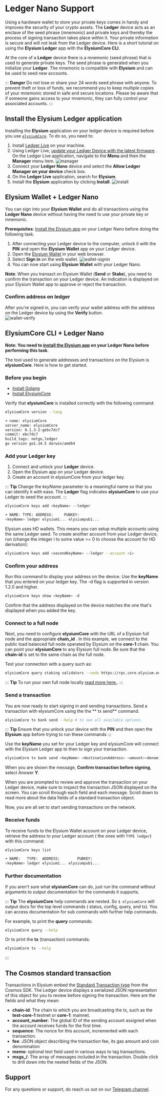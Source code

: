 # Ledger Nano Support

Using a hardware wallet to store your private keys comes in handy and improves the security of your crypto assets.
The **Ledger** device acts as an enclave of the seed phrase (mnemonic) and private keys and thereby the process of
signing transaction takes place within it. Your private information is secure and will not leak from the Ledger device.
Here is a short tutorial on using the **Elysium Ledger** app with the **ElysiumCore CLI**.

At the core of a **Ledger** device there is a mnemonic (seed phrase) that is used to generate private keys. The seed
phrase is generated when you initialize your **Ledger**. The mnemonic is compatible with **Elysium** and can be used
to seed new accounts.

::: **Danger**
Do _not_ lose or share your 24 words seed phrase with anyone. To prevent theft or loss of funds, we recommend you to
keep multiple copies of your mnemonic stored in safe and secure locations. Please be aware that if someone gains access
to your mnemonic, they can fully control your associated accounts.
:::

## Install the Elysium Ledger application

Installing the **Elysium** application on your ledger device is required before you
use [`elysiumCore`](#elysiumcore-cli-+-ledger-nano). To do so, you need to:

1. Install [Ledger Live](https://shop.ledger.com/pages/ledger-live) on your machine.
2. Using Ledger
   Live, [update your Ledger Device with the latest firmware](https://support.ledger.com/hc/en-us/articles/360002731113-Update-device-firmware)
   . On the Ledger Live application, navigate to the **Menu** and then the **Manager** menu item.
   ![manager](../images/ledger-tuto-manager.png)
4. Connect your **Ledger Nano** device and select the **Allow Ledger Manager on your device** check box.
5. On the **Ledger Live** application, search for **Elysium**.
6. Install the **Elysium** application by clicking **Install**.
   ![install](../images/ledger-tuto-install.png)

## Elysium Wallet + Ledger Nano

You can sign into your **Elysium Wallet** and do all transactions using the **Ledger Nano** device without having
the need to use your private key or mnemonic.

**Prerequisites**: [Install the Elysium app](#install-the-elysium-ledger-application) on your Ledger Nano before
doing the following task.

1. After connecting your Ledger device to the computer, unlock it with the **PIN** and open the **Elysium Wallet**
   app on your Ledger device.
2. Open the [Elysium Wallet](https://wallet.elysium.one/) in your web browser.
3. Select **Sign in** on the web wallet.
   ![wallet-signin](../images/ledger-tuto-wallet-signin.png)
4. You can now start using **Elysium Wallet** with your Ledger Nano.

**Note**: When you transact on Elysium Wallet (**Send** or **Stake**), you need to confirm the transaction on your
Ledger device. An indication is displayed on your Elysium Wallet app to approve or reject the transaction.

### Confirm address on ledger

After you're signed in, you can verify your wallet address with the address on the Ledger device by using the **Verify**
button.   
![wallet-verify](../images/ledger-tuto-wallet-verify.png)

## ElysiumCore CLI + Ledger Nano

**Note: You need to [install the Elysium app](#install-the-elysium-ledger-application) on your Ledger Nano
before performing this task**.

The tool used to generate addresses and transactions on the Elysium is **elysiumCore**. Here is how to get
started.

### Before you begin

- [Install Golang](https://golang.org/doc/install)
- [Install ElysiumCore](https://github.com/elysiumOne/elysiumCore#installation-steps)

Verify that **elysiumCore** is installed correctly with the following command:

```bash
elysiumCore version --long

➜ name: elysiumCore
server_name: elysiumCore
version: 0.1.3-2-gebc7dc7
commit: ebc7dc7
build_tags: netgo,ledger
go version go1.14.5 darwin/amd64
```

### Add your Ledger key

1. Connect and unlock your **Ledger** device.
2. Open the Elysium app on your Ledger device.
3. Create an account in elysiumCore from your ledger key.

::: **Tip**
Change the _keyName_ parameter to a meaningful name so that you can identify it with ease. The **Ledger** flag
indicates **elysiumCore** to use your Ledger to seed the account.
:::

```bash
elysiumCore keys add <keyName> --ledger

➜ NAME: TYPE: ADDRESS:     PUBKEY:
<keyName> ledger elysium1... elysiumpub1...
```

Elysium uses HD wallets. This means you can setup multiple accounts using the same Ledger seed. To create another
account from your Ledger device, run (change the integer i to some value >= 0 to choose the account for HD derivation):

```bash
elysiumCore keys add <secondKeyName> --ledger --account <i>
```

### Confirm your address

Run this command to display your address on the device. Use the **keyName** that you entered on your ledger key. The -d
flag is supported in version 1.2.0 and higher.

```bash
elysiumCore keys show <keyName> -d
```

Confirm that the address displayed on the device matches the one that's displayed when you added the key.

### Connect to a full node

Next, you need to configure **elysiumCore** with the URL of a Elysium full node and the appropriate **chain_id**
. In this example, we connect to the public load balanced full node operated by Elysium on the **core-1** chain. You
can point your **elysiumCore** to any Elysium full node. Be sure that the **chain-id** is set to the same chain
as the full node.

Test your connection with a query such as:

``` bash
elysiumCore query staking validators --node https://rpc.core.elysium.one:443 --chain-id core-1
```

::: **Tip**
To run your own full node
locally [read more here.](https://github.com/elysiumOne/elysiumCore#initialize-a-new-chain-and-start-node).
:::

### Send a transaction

You are now ready to start signing in and sending transactions. Send a transaction with elysiumCore using the the **
tx send** command.

``` bash
elysiumCore tx bank send --help # to see all available options.
```

::: **Tip**
Ensure that you unlock your device with the **PIN** and then open the **Elysium** app before trying to run these
commands
:::

Use the **keyName** you set for your Ledger key and elysiumCore will connect with the Elysium Ledger app to then
to sign your transaction.

```bash
elysiumCore tx bank send <keyName> <destinationAddress> <amount><denomination> --node https://rpc.core.elysium.one:443 --chain-id core-1
```

When you are shown the message, **Confirm transaction before signing**, select Answer **Y**.

When you are prompted to review and approve the transaction on your Ledger device, make sure to inspect the transaction
JSON displayed on the screen. You can scroll through each field and each message. Scroll down to read more about the
data fields of a standard transaction object.

Now, you are all set to start sending transactions on the network.

### Receive funds

To receive funds to the Elysium Wallet account on your Ledger device, retrieve the address to your Ledger account (
the ones with `TYPE ledger`) with this command:

```bash
elysiumCore keys list

➜ NAME:   TYPE:  ADDRESS:        PUBKEY:
<keyName> ledger elysium1... elysiumpub1...
```

### Further documentation

If you aren't sure what **elysiumCore** can do, just run the command without arguments to output documentation for
the commands it supports.

::: **Tip**
The **elysiumCore** help commands are nested. So `$ elysiumCore` will output docs for the top level commands (
status, config, query, and tx). You can access documentation for sub commands with further help commands.

For example, to print the **query** commands:

```bash
elysiumCore query --help
```

Or to print the **tx** (transaction) commands:

```bash
elysiumCore tx --help
```

:::

## The Cosmos standard transaction

Transactions in Elysium embed
the [Standard Transaction type](https://godoc.org/github.com/cosmos/cosmos-sdk/x/auth#StdTx) from the Cosmos SDK. The
Ledger device displays a serialized JSON representation of this object for you to review before signing the transaction.
Here are the fields and what they mean:

- **chain-id**: The chain to which you are broadcasting the tx, such as the **test-core-1** testnet or **core-1**:
  mainnet.
- **account_number**: The global ID of the sending account assigned when the account receives funds for the first time.
- **sequence**: The nonce for this account, incremented with each transaction.
- **fee**: JSON object describing the transaction fee, its gas amount and coin denomination
- **memo**: optional text field used in various ways to tag transactions.
- **msgs_<index>/<field>**: The array of messages included in the transaction. Double click to drill down into the
  nested fields of the JSON.

## Support

For any questions or support, do reach us out on our [Telegram channel](https://t.me/ElysiumOneChat).
